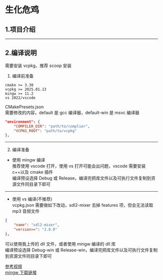 # 生化危鸡

## 1.项目介绍

---

## 2.编译说明

需要安装 vcpkg，推荐 scoop 安装

1. 编译前准备

```
cmake >= 3.30
vcpkg >= 2025.01.13
mingw >= 11.2
vs 2022/vscode
```

CMakePresets.json <br>
需要修改的内容，default 是 gcc 编译器，default-win 是 msvc 编译器

```json
"environment": {
    "COMPILER_DIR": "path/to/complier",
    "VCPKG_ROOT": "path/to/vcpkg"
},
```

---

2. 编译准备

-   使用 mingw 编译 <br>
    推荐使用 vscode 打开，使用 vs 打开可能会出问题，vscode 需要安装 c++以及 cmake 插件 <br>
    编译预设选择 Debug 或 Release，编译完把库文件以及可执行文件复制到资源文件同目录下即可 <br>

---

-   使用 vs 编译(不推荐)<br>
    vcpkg.json 需要做如下改动，sdl2-mixer 去掉 features 项，但会无法读取 mp3 音频文件 <br>

```json
{
    "name": "sdl2-mixer",
    "version>=": "2.8.0"
},
```

可以使用我上传的 dll 文件，或者使用 mingw 编译的 dll 库 <br>
编译预设选择 Debug-win 或 Release-win，编译完把库文件以及可执行文件复制到资源文件同目录下即可 <br>

[参考视频](https://www.bilibili.com/video/BV1wDUcYBEQB) <br>
[mingw 下载链接](https://github.com/niXman/mingw-builds-binaries/releases)
